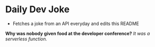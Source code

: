 
# Daily Dev Joke

- Fetches a joke from an API everyday and edits this README

**Why was nobody given food at the developer conference?**
*It was a serverless function.*